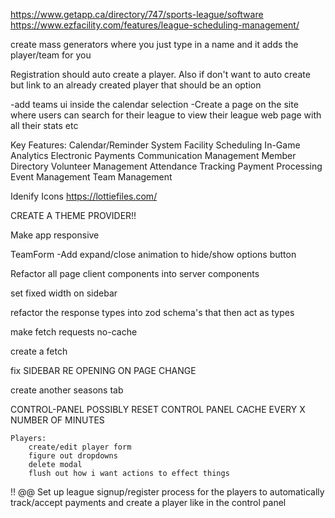 https://www.getapp.ca/directory/747/sports-league/software
https://www.ezfacility.com/features/league-scheduling-management/

create mass generators where you just type in a name and it adds the player/team for you

Registration should auto create a player. Also if don't want to auto create but link to an already created player that should be an option

-add teams ui inside the calendar selection
-Create a page on the site where users can search for their league to view their league web page with all their stats etc

Key Features:
Calendar/Reminder System
Facility Scheduling
In-Game Analytics
Electronic Payments
Communication Management
Member Directory
Volunteer Management
Attendance Tracking
Payment Processing
Event Management
Team Management

Idenify Icons https://lottiefiles.com/

CREATE A THEME PROVIDER!!

Make app responsive

TeamForm -Add expand/close animation to hide/show options button

Refactor all page client components into server components

set fixed width on sidebar

refactor the response types into zod schema's that then act as types

make fetch requests no-cache

create a fetch

fix SIDEBAR RE OPENING ON PAGE CHANGE

create another seasons tab

CONTROL-PANEL
POSSIBLY RESET CONTROL PANEL CACHE EVERY X NUMBER OF MINUTES

    Players:
        create/edit player form
        figure out dropdowns
        delete modal
        flush out how i want actions to effect things

!! @@ Set up league signup/register process for the players to automatically track/accept payments and create a player like in the control panel
